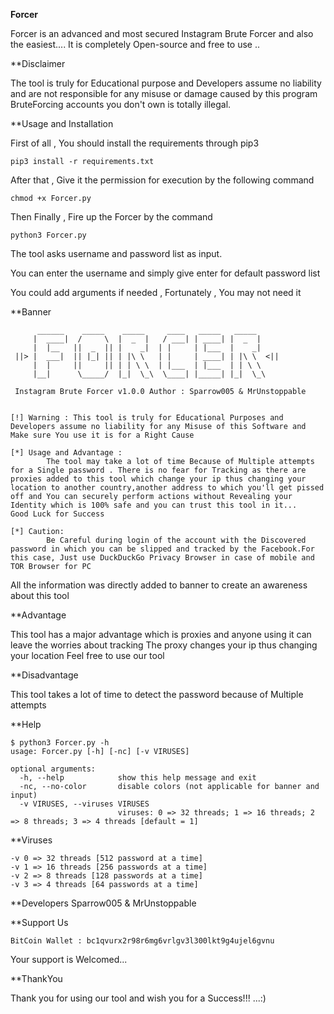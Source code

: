 **Forcer**

Forcer is an advanced and most secured Instagram Brute Forcer and also the easiest....
It is completely Open-source and free to use ..

**Disclaimer

The tool is truly for Educational purpose and Developers assume no liability and are not responsible for any misuse or damage caused by this program
BruteForcing accounts you don't own is totally illegal.  

**Usage and Installation

First of all , You should install the requirements through pip3
``` 
pip3 install -r requirements.txt
```

After that , Give it the permission for execution by the following command
```
chmod +x Forcer.py
```
Then Finally , Fire up the Forcer by the command 
```
python3 Forcer.py 
```
The tool asks username and password list as input.

You can enter the username and simply give enter for default password list

You could add arguments if needed , Fortunately , You may not need it

**Banner

```
      ______    _____    _____     ____   _____   _____      
     |  ____|  /     \  |  _  |   / ___| | ____| |  _  |     
     |  |__   ||  _  || |    _|  | |     | |___  |    _|     
 ||> |  ___|  || |_| || | |\ \   | |     | ____| | |\ \  <||
     |  |     ||     || | | \ \  | |___  | |___  | | \ \     
     |__|      \_____/  |_|  \_\  \____| |_____| |_|  \_\    

 Instagram Brute Forcer v1.0.0 Author : Sparrow005 & MrUnstoppable 


[!] Warning : This tool is truly for Educational Purposes and Developers assume no liability for any Misuse of this Software and Make sure You use it is for a Right Cause

[*] Usage and Advantage :
        The tool may take a lot of time Because of Multiple attempts for a Single password . There is no fear for Tracking as there are proxies added to this tool which change your ip thus changing your location to another country,another address to which you'll get pissed off and You can securely perform actions without Revealing your Identity which is 100% safe and you can trust this tool in it...
Good Luck for Success

[*] Caution:                                                                                                               
        Be Careful during login of the account with the Discovered password in which you can be slipped and tracked by the Facebook.For this case, Just use DuckDuckGo Privacy Browser in case of mobile and TOR Browser for PC   
```
All the information was directly added to banner to create an awareness about this tool

**Advantage

This tool has a major advantage which is proxies and anyone using it can leave the worries about tracking 
The proxy changes your ip thus changing your location
Feel free to use our tool

**Disadvantage

This tool takes a lot of time to detect the password because of Multiple attempts

**Help

```
$ python3 Forcer.py -h
usage: Forcer.py [-h] [-nc] [-v VIRUSES]

optional arguments:
  -h, --help            show this help message and exit
  -nc, --no-color       disable colors (not applicable for banner and input)
  -v VIRUSES, --viruses VIRUSES
                        viruses: 0 => 32 threads; 1 => 16 threads; 2 => 8 threads; 3 => 4 threads [default = 1]
```

**Viruses
```
-v 0 => 32 threads [512 password at a time]
-v 1 => 16 threads [256 passwords at a time]
-v 2 => 8 threads [128 passwords at a time]
-v 3 => 4 threads [64 passwords at a time]
```

**Developers
Sparrow005 & MrUnstoppable

**Support Us

```
BitCoin Wallet : bc1qvurx2r98r6mg6vrlgv3l300lkt9g4ujel6gvnu
```
Your support is Welcomed...



**ThankYou

Thank you for using our tool and wish you for a Success!!! ...:)









